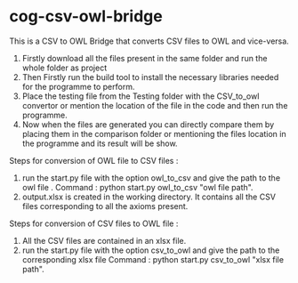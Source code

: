 # cog-csv-owl-bridge
This is a CSV to OWL Bridge that converts CSV files to OWL and vice-versa. 

1. Firstly download all the files present in the same folder and run the whole folder as project
2. Then Firstly run the build tool to install the necessary libraries needed for the programme to perform.
3. Place the testing file from the Testing folder with the CSV_to_owl convertor or mention the location of the file in the code and then run the programme.
4. Now when the files are generated you can directly compare them by placing them in the comparison folder or mentioning the files location in the programme and its result will be show. 

Steps for conversion of OWL file to CSV files :
  1. run the start.py file with the option owl_to_csv and give the path to the owl file .
    Command : python start.py owl_to_csv "owl file path".
  2. output.xlsx is created in the working directory. It contains all the CSV files corresponding to all the axioms present.
  
Steps for conversion of CSV files to OWL file :
  1. All the CSV files are contained in an xlsx file.
  2. run the start.py file with the option csv_to_owl and give the path to the corresponding xlsx file 
    Command : python start.py csv_to_owl "xlsx file path".
